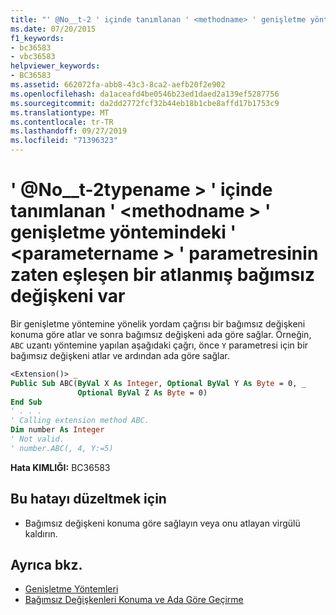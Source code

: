 ```yaml
---
title: "' @No__t-2 ' içinde tanımlanan ' <methodname> ' genişletme yöntemindeki ' <parametername> ' parametresinin zaten eşleşen bir atlanmış bağımsız değişkeni var"
ms.date: 07/20/2015
f1_keywords:
- bc36583
- vbc36583
helpviewer_keywords:
- BC36583
ms.assetid: 662072fa-abb8-43c3-8ca2-aefb20f2e902
ms.openlocfilehash: da1aceafd4be0546b23ed1daed2a139ef5287756
ms.sourcegitcommit: da2dd2772fcf32b44eb18b1cbe8affd17b1753c9
ms.translationtype: MT
ms.contentlocale: tr-TR
ms.lasthandoff: 09/27/2019
ms.locfileid: "71396323"
---
```

# <a name="parameter-parametername-in-extension-method-methodname-defined-in-typename-already-has-a-matching-omitted-argument"></a>' @No__t-2typename > ' içinde tanımlanan ' \<methodname > ' genişletme yöntemindeki ' \<parametername > ' parametresinin zaten eşleşen bir atlanmış bağımsız değişkeni var
Bir genişletme yöntemine yönelik yordam çağrısı bir bağımsız değişkeni konuma göre atlar ve sonra bağımsız değişkeni ada göre sağlar. Örneğin, `ABC` uzantı yöntemine yapılan aşağıdaki çağrı, önce `Y` parametresi için bir bağımsız değişkeni atlar ve ardından ada göre sağlar.  
  
```vb  
<Extension()> _  
Public Sub ABC(ByVal X As Integer, Optional ByVal Y As Byte = 0, _  
               Optional ByVal Z As Byte = 0)  
End Sub  
' . . .  
' Calling extension method ABC.  
Dim number As Integer  
' Not valid.  
' number.ABC(, 4, Y:=5)  
```  
  
 **Hata KIMLIĞI:** BC36583  
  
## <a name="to-correct-this-error"></a>Bu hatayı düzeltmek için  
  
- Bağımsız değişkeni konuma göre sağlayın veya onu atlayan virgülü kaldırın.  
  
## <a name="see-also"></a>Ayrıca bkz.

- [Genişletme Yöntemleri](../../visual-basic/programming-guide/language-features/procedures/extension-methods.md)
- [Bağımsız Değişkenleri Konuma ve Ada Göre Geçirme](../../visual-basic/programming-guide/language-features/procedures/passing-arguments-by-position-and-by-name.md)
